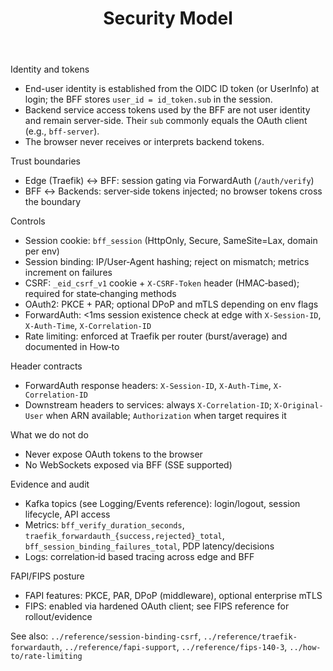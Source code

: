 ﻿---
title: Security Model
---

Identity and tokens

- End-user identity is established from the OIDC ID token (or UserInfo) at login; the BFF stores `user_id = id_token.sub` in the session.
- Backend service access tokens used by the BFF are not user identity and remain server-side. Their `sub` commonly equals the OAuth client (e.g., `bff-server`).
- The browser never receives or interprets backend tokens.

Trust boundaries

- Edge (Traefik) ↔ BFF: session gating via ForwardAuth (`/auth/verify`)
- BFF ↔ Backends: server‑side tokens injected; no browser tokens cross the boundary

Controls

- Session cookie: `bff_session` (HttpOnly, Secure, SameSite=Lax, domain per env)
- Session binding: IP/User‑Agent hashing; reject on mismatch; metrics increment on failures
- CSRF: `_eid_csrf_v1` cookie + `X-CSRF-Token` header (HMAC‑based); required for state‑changing methods
- OAuth2: PKCE + PAR; optional DPoP and mTLS depending on env flags
- ForwardAuth: &lt;1ms session existence check at edge with `X-Session-ID`, `X-Auth-Time`, `X-Correlation-ID`
- Rate limiting: enforced at Traefik per router (burst/average) and documented in How‑to

Header contracts

- ForwardAuth response headers: `X-Session-ID`, `X-Auth-Time`, `X-Correlation-ID`
- Downstream headers to services: always `X-Correlation-ID`; `X-Original-User` when ARN available; `Authorization` when target requires it

What we do not do

- Never expose OAuth tokens to the browser
- No WebSockets exposed via BFF (SSE supported)

Evidence and audit

- Kafka topics (see Logging/Events reference): login/logout, session lifecycle, API access
- Metrics: `bff_verify_duration_seconds`, `traefik_forwardauth_{success,rejected}_total`, `bff_session_binding_failures_total`, PDP latency/decisions
- Logs: correlation‑id based tracing across edge and BFF

FAPI/FIPS posture

- FAPI features: PKCE, PAR, DPoP (middleware), optional enterprise mTLS
- FIPS: enabled via hardened OAuth client; see FIPS reference for rollout/evidence

See also: `../reference/session-binding-csrf`, `../reference/traefik-forwardauth`, `../reference/fapi-support`, `../reference/fips-140-3`, `../how-to/rate-limiting`

